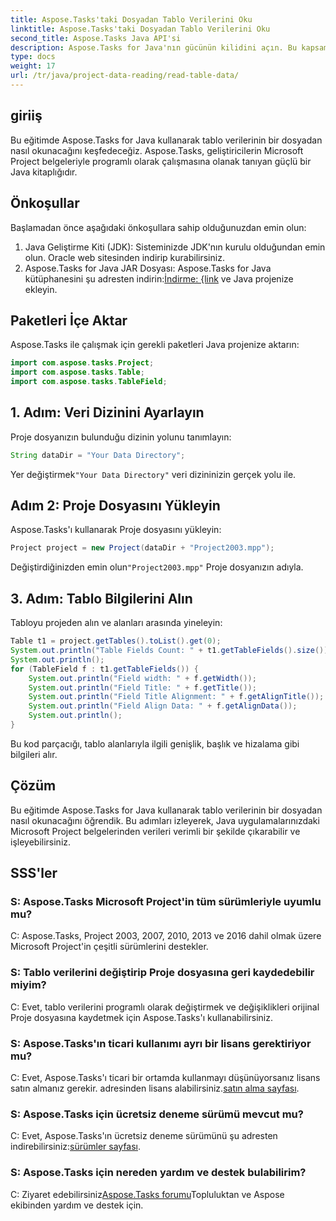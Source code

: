 ```yaml
---
title: Aspose.Tasks'taki Dosyadan Tablo Verilerini Oku
linktitle: Aspose.Tasks'taki Dosyadan Tablo Verilerini Oku
second_title: Aspose.Tasks Java API'si
description: Aspose.Tasks for Java'nın gücünün kilidini açın. Bu kapsamlı eğitimde dosyalardan tablo verilerini çıkarmayı öğrenin.
type: docs
weight: 17
url: /tr/java/project-data-reading/read-table-data/
---
```

## giriiş
Bu eğitimde Aspose.Tasks for Java kullanarak tablo verilerinin bir dosyadan nasıl okunacağını keşfedeceğiz. Aspose.Tasks, geliştiricilerin Microsoft Project belgeleriyle programlı olarak çalışmasına olanak tanıyan güçlü bir Java kitaplığıdır.
## Önkoşullar
Başlamadan önce aşağıdaki önkoşullara sahip olduğunuzdan emin olun:
1. Java Geliştirme Kiti (JDK): Sisteminizde JDK'nın kurulu olduğundan emin olun. Oracle web sitesinden indirip kurabilirsiniz.
2.  Aspose.Tasks for Java JAR Dosyası: Aspose.Tasks for Java kütüphanesini şu adresten indirin:[İndirme: {link](https://releases.aspose.com/tasks/java/) ve Java projenize ekleyin.

## Paketleri İçe Aktar
Aspose.Tasks ile çalışmak için gerekli paketleri Java projenize aktarın:
```java
import com.aspose.tasks.Project;
import com.aspose.tasks.Table;
import com.aspose.tasks.TableField;
```
## 1. Adım: Veri Dizinini Ayarlayın
Proje dosyanızın bulunduğu dizinin yolunu tanımlayın:
```java
String dataDir = "Your Data Directory";
```
 Yer değiştirmek`"Your Data Directory"` veri dizininizin gerçek yolu ile.
## Adım 2: Proje Dosyasını Yükleyin
Aspose.Tasks'ı kullanarak Proje dosyasını yükleyin:
```java
Project project = new Project(dataDir + "Project2003.mpp");
```
 Değiştirdiğinizden emin olun`"Project2003.mpp"` Proje dosyanızın adıyla.
## 3. Adım: Tablo Bilgilerini Alın
Tabloyu projeden alın ve alanları arasında yineleyin:
```java
Table t1 = project.getTables().toList().get(0);
System.out.println("Table Fields Count: " + t1.getTableFields().size());
System.out.println();
for (TableField f : t1.getTableFields()) {
    System.out.println("Field width: " + f.getWidth());
    System.out.println("Field Title: " + f.getTitle());
    System.out.println("Field Title Alignment: " + f.getAlignTitle());
    System.out.println("Field Align Data: " + f.getAlignData());
    System.out.println();
}
```
Bu kod parçacığı, tablo alanlarıyla ilgili genişlik, başlık ve hizalama gibi bilgileri alır.

## Çözüm
Bu eğitimde Aspose.Tasks for Java kullanarak tablo verilerinin bir dosyadan nasıl okunacağını öğrendik. Bu adımları izleyerek, Java uygulamalarınızdaki Microsoft Project belgelerinden verileri verimli bir şekilde çıkarabilir ve işleyebilirsiniz.
## SSS'ler
### S: Aspose.Tasks Microsoft Project'in tüm sürümleriyle uyumlu mu?
C: Aspose.Tasks, Project 2003, 2007, 2010, 2013 ve 2016 dahil olmak üzere Microsoft Project'in çeşitli sürümlerini destekler.
### S: Tablo verilerini değiştirip Proje dosyasına geri kaydedebilir miyim?
C: Evet, tablo verilerini programlı olarak değiştirmek ve değişiklikleri orijinal Proje dosyasına kaydetmek için Aspose.Tasks'ı kullanabilirsiniz.
### S: Aspose.Tasks'ın ticari kullanımı ayrı bir lisans gerektiriyor mu?
 C: Evet, Aspose.Tasks'ı ticari bir ortamda kullanmayı düşünüyorsanız lisans satın almanız gerekir. adresinden lisans alabilirsiniz.[satın alma sayfası](https://purchase.aspose.com/buy).
### S: Aspose.Tasks için ücretsiz deneme sürümü mevcut mu?
 C: Evet, Aspose.Tasks'ın ücretsiz deneme sürümünü şu adresten indirebilirsiniz:[sürümler sayfası](https://releases.aspose.com/).
### S: Aspose.Tasks için nereden yardım ve destek bulabilirim?
 C: Ziyaret edebilirsiniz[Aspose.Tasks forumu](https://forum.aspose.com/c/tasks/15)Topluluktan ve Aspose ekibinden yardım ve destek için.